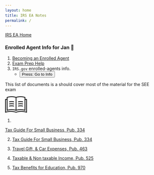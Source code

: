 ```yaml
---
layout: home
title: IRS EA Notes
permalink: /
---
```


<script>
function buttonFunc() { window.open("https://www.irs.gov/tax-professionals/enrolled-agents"); }
</script>

[IRS EA Home](https://mcc-us.github.io/irs.ea/)

### Enrolled Agent Info for Jan :honeybee:

1. [Becoming an Enrolled Agent](https://mcc-us.github.io/irs.ea/pages/1-minor-p5279/)
2. [Exam Prep Help](https://mcc-us.github.io/irs.ea/pages/02-ea-exam-prep/)
3. `IRS.gov` enrolled-agents info.  
   - <button onclick="buttonFunc()">Press: Go to Info</button>

This list of documents is a should cover most of the material for the SEE exam

<a href="/irs.ea/assets/irs.pubs/p17.pdf" download="Pub17">
  <img src="assets/images/open-book-icon.jpg" alt="book-icon">
</a>

   
1. [](/irs.ea/assets/irs.pubs/p17.pdf)

<a href="/irs.ea/assets/irs.pubs/p17.pdf" download="Pub17">Tax Guide For Small Business, Pub. 334</a>

2. [Tax Guide For Small Business, Pub. 334](/irs.ea/assets/irs.pubs/p334.pdf)



3. [Travel,Gift, & Car Expenses, Pub. 463](/irs.ea/assets/irs.pubs/p463.pdf)


4. [Taxable & Non taxable Income, Pub. 525](/irs.ea/assets/irs.pubs/p525.pdf)


5. [Tax Benefits for Education, Pub. 970](/irs.ea/assets/irs.pubs/p970.pdf)


